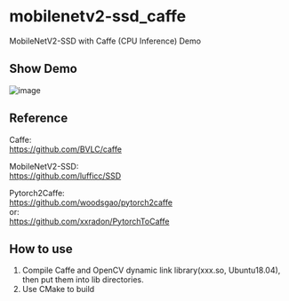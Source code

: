 # mobilenetv2-ssd_caffe
MobileNetV2-SSD with Caffe (CPU Inference) Demo  
## Show Demo
![image]()
## Reference
Caffe:  
https://github.com/BVLC/caffe  


MobileNetV2-SSD:  
https://github.com/lufficc/SSD  


Pytorch2Caffe:  
https://github.com/woodsgao/pytorch2caffe  
or:  
https://github.com/xxradon/PytorchToCaffe  
## How to use
1. Compile Caffe and OpenCV dynamic link library(xxx.so, Ubuntu18.04), then put them into lib directories.
2. Use CMake to build
